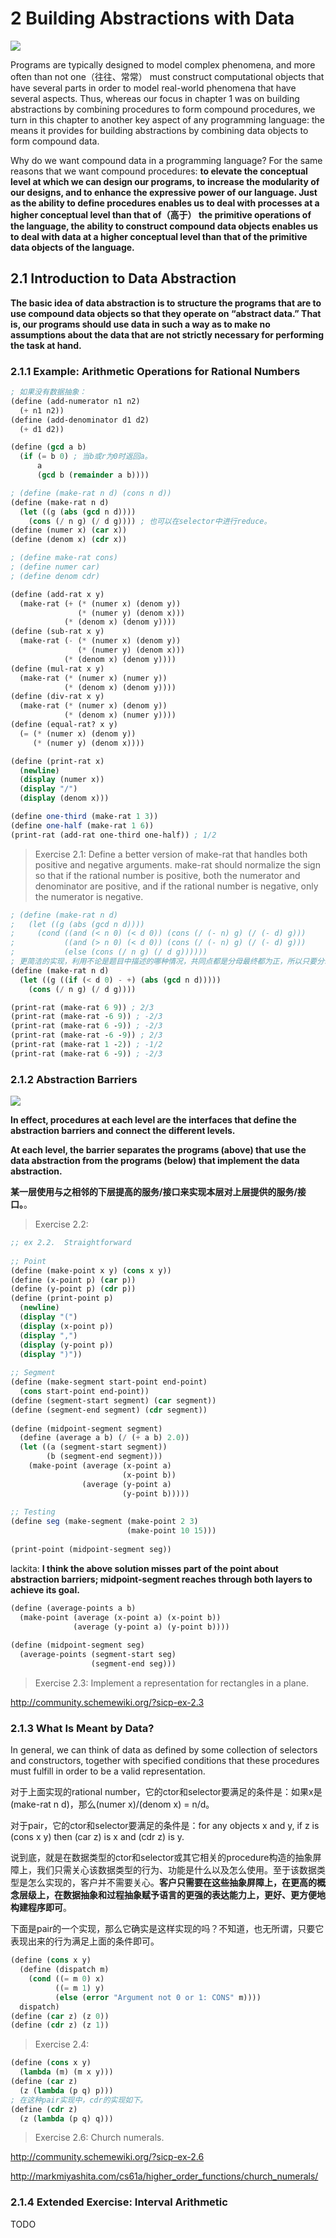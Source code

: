 # 2 Building Abstractions with Data

![](./img/ch2.png)

Programs are typically designed to model complex phenomena, and more often than not one（往往、常常） must construct computational objects that have several parts in order to model real-world phenomena that have several aspects. Thus, whereas our focus in chapter 1 was on building abstractions by combining procedures to form compound procedures, we turn in this chapter to another key aspect of any programming language: the means it provides for building abstractions by combining data objects to form compound data.

Why do we want compound data in a programming language? For the same reasons that we want compound procedures: **to elevate the conceptual level at which we can design our programs, to increase the modularity of our designs, and to enhance the expressive power of our language. Just as the ability to define procedures enables us to deal with processes at a higher conceptual level than that of（高于） the primitive operations of the language, the ability to construct compound data objects enables us to deal with data at a higher conceptual level than that of the primitive data objects of the language.**

## 2.1 Introduction to Data Abstraction

**The basic idea of data abstraction is to structure the programs that are to use compound data objects so that they operate on “abstract data.” That is, our programs should use data in such a way as to make no assumptions about the data that are not strictly necessary for performing the task at hand.**

### 2.1.1 Example: Arithmetic Operations for Rational Numbers

```scheme
; 如果没有数据抽象：
(define (add-numerator n1 n2)
  (+ n1 n2))
(define (add-denominator d1 d2)
  (+ d1 d2))

(define (gcd a b)
  (if (= b 0) ; 当b或r为0时返回a。
      a
      (gcd b (remainder a b))))

; (define (make-rat n d) (cons n d))
(define (make-rat n d)
  (let ((g (abs (gcd n d))))
    (cons (/ n g) (/ d g)))) ; 也可以在selector中进行reduce。
(define (numer x) (car x))
(define (denom x) (cdr x))

; (define make-rat cons)
; (define numer car)
; (define denom cdr)

(define (add-rat x y)
  (make-rat (+ (* (numer x) (denom y))
               (* (numer y) (denom x)))
            (* (denom x) (denom y))))
(define (sub-rat x y)
  (make-rat (- (* (numer x) (denom y))
               (* (numer y) (denom x)))
            (* (denom x) (denom y))))
(define (mul-rat x y)
  (make-rat (* (numer x) (numer y))
            (* (denom x) (denom y))))
(define (div-rat x y)
  (make-rat (* (numer x) (denom y))
            (* (denom x) (numer y))))
(define (equal-rat? x y)
  (= (* (numer x) (denom y))
     (* (numer y) (denom x))))

(define (print-rat x)
  (newline)
  (display (numer x))
  (display "/")
  (display (denom x)))

(define one-third (make-rat 1 3))
(define one-half (make-rat 1 6))
(print-rat (add-rat one-third one-half)) ; 1/2
```

> Exercise 2.1: Define a better version of make-rat that handles both positive and negative arguments. make-rat should normalize the sign so that if the rational number is positive, both the numerator and denominator are positive, and if the rational number is negative, only the numerator is negative.

```scheme
; (define (make-rat n d)
;   (let ((g (abs (gcd n d))))
;     (cond ((and (< n 0) (< d 0)) (cons (/ (- n) g) (/ (- d) g)))
;           ((and (> n 0) (< d 0)) (cons (/ (- n) g) (/ (- d) g)))
;           (else (cons (/ n g) (/ d g))))))
; 更简洁的实现，利用不论是题目中描述的哪种情况，共同点都是分母最终都为正，所以只要分母为负，就让分子分母同除一个负数，否则，同除一个正数。
(define (make-rat n d)
  (let ((g ((if (< d 0) - +) (abs (gcd n d)))))
    (cons (/ n g) (/ d g))))

(print-rat (make-rat 6 9)) ; 2/3 
(print-rat (make-rat -6 9)) ; -2/3 
(print-rat (make-rat 6 -9)) ; -2/3 
(print-rat (make-rat -6 -9)) ; 2/3
(print-rat (make-rat 1 -2)) ; -1/2
(print-rat (make-rat 6 -9)) ; -2/3
```

### 2.1.2 Abstraction Barriers

![](./img/Figure2.1.png)

**In effect, procedures at each level are the interfaces that define the abstraction barriers and connect the different levels.**

**At each level, the barrier separates the programs (above) that use the data abstraction from the programs (below) that implement the data abstraction.** 

**某一层使用与之相邻的下层提高的服务/接口来实现本层对上层提供的服务/接口。**。

> Exercise 2.2:

```scheme
;; ex 2.2.  Straightforward 
  
;; Point 
(define (make-point x y) (cons x y)) 
(define (x-point p) (car p)) 
(define (y-point p) (cdr p)) 
(define (print-point p) 
  (newline) 
  (display "(") 
  (display (x-point p)) 
  (display ",") 
  (display (y-point p)) 
  (display ")")) 
 
;; Segment 
(define (make-segment start-point end-point) 
  (cons start-point end-point)) 
(define (segment-start segment) (car segment)) 
(define (segment-end segment) (cdr segment)) 
 
(define (midpoint-segment segment) 
  (define (average a b) (/ (+ a b) 2.0)) 
  (let ((a (segment-start segment)) 
        (b (segment-end segment))) 
    (make-point (average (x-point a) 
                         (x-point b)) 
                (average (y-point a) 
                         (y-point b))))) 
 
;; Testing 
(define seg (make-segment (make-point 2 3) 
                          (make-point 10 15))) 
 
(print-point (midpoint-segment seg)) 
```

lackita: **I think the above solution misses part of the point about abstraction barriers; midpoint-segment reaches through both layers to achieve its goal.**

```scheme
(define (average-points a b) 
  (make-point (average (x-point a) (x-point b)) 
              (average (y-point a) (y-point b)))) 
 
(define (midpoint-segment seg) 
  (average-points (segment-start seg)
                  (segment-end seg)))
```

> Exercise 2.3: Implement a representation for rectangles in a plane. 

http://community.schemewiki.org/?sicp-ex-2.3

### 2.1.3 What Is Meant by Data?

In general, we can think of data as defined by some collection of selectors and constructors, together with specified conditions that these procedures must fulfill in order to be a valid representation.

对于上面实现的rational number，它的ctor和selector要满足的条件是：如果x是(make-rat n d)，那么(numer x)/(denom x) = n/d。

对于pair，它的ctor和selector要满足的条件是：for any objects x and y, if z is (cons x y) then (car z) is x and (cdr z) is y.

说到底，就是在数据类型的ctor和selector或其它相关的procedure构造的抽象屏障上，我们只需关心该数据类型的行为、功能是什么以及怎么使用。至于该数据类型是怎么实现的，客户并不需要关心。**客户只需要在这些抽象屏障上，在更高的概念层级上，在数据抽象和过程抽象赋予语言的更强的表达能力上，更好、更方便地构建程序即可**。

下面是pair的一个实现，那么它确实是这样实现的吗？不知道，也无所谓，只要它表现出来的行为满足上面的条件即可。

```scheme
(define (cons x y)
  (define (dispatch m)
    (cond ((= m 0) x)
          ((= m 1) y)
          (else (error "Argument not 0 or 1: CONS" m))))
  dispatch)
(define (car z) (z 0))
(define (cdr z) (z 1))
```

> Exercise 2.4:

```scheme
(define (cons x y)
  (lambda (m) (m x y)))
(define (car z)
  (z (lambda (p q) p)))
; 在这种pair实现中，cdr的实现如下。
(define (cdr z)
  (z (lambda (p q) q)))
```

> Exercise 2.6: Church numerals.

http://community.schemewiki.org/?sicp-ex-2.6

http://markmiyashita.com/cs61a/higher_order_functions/church_numerals/

### 2.1.4 Extended Exercise: Interval Arithmetic

TODO

